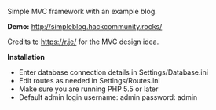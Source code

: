 Simple MVC framework with an example blog.

**Demo:** http://simpleblog.hackcommunity.rocks/

Credits to https://r.je/ for the MVC design idea.


**Installation**
- Enter database connection details in Settings/Database.ini
- Edit routes as needed in Settings/Routes.ini
- Make sure you are running PHP 5.5 or later
- Default admin login username: admin password: admin
